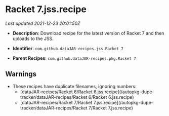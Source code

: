 # Racket 7.jss.recipe

_Last updated 2021-12-23 20:01:50Z_

- **Description**: Download recipe for the latest version of Racket 7 and then uploads to the JSS.

- **Identifier**: `com.github.dataJAR-recipes.jss.Racket 7`

- **Parent Recipes**: `com.github.dataJAR-recipes.pkg.Racket 7`


## Warnings

- These recipes have duplicate filenames, ignoring numbers:
    - [dataJAR-recipes/Racket 6/Racket 6.jss.recipe](/autopkg-dupe-tracker/dataJAR-recipes/Racket 6/Racket 6.jss.recipe)
    - [dataJAR-recipes/Racket 7/Racket 7.jss.recipe](/autopkg-dupe-tracker/dataJAR-recipes/Racket 7/Racket 7.jss.recipe)